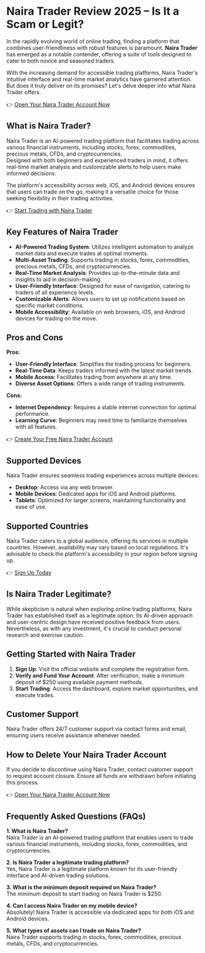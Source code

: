 
# Naira Trader Review 2025 – Is It a Scam or Legit?

In the rapidly evolving world of online trading, finding a platform that combines user-friendliness with robust features is paramount. **Naira Trader** has emerged as a notable contender, offering a suite of tools designed to cater to both novice and seasoned traders.

With the increasing demand for accessible trading platforms, Naira Trader's intuitive interface and real-time market analytics have garnered attention. But does it truly deliver on its promises? Let's delve deeper into what Naira Trader offers.

👉 [Open Your Naira Trader Account Now](https://tracking.affiltrack5681.com/aff_c?offer_id=175371&aff_id=9535&source=github)

## What is Naira Trader?

Naira Trader is an AI-powered trading platform that facilitates trading across various financial instruments, including stocks, forex, commodities, precious metals, CFDs, and cryptocurrencies.  
Designed with both beginners and experienced traders in mind, it offers real-time market analysis and customizable alerts to help users make informed decisions.

The platform's accessibility across web, iOS, and Android devices ensures that users can trade on the go, making it a versatile choice for those seeking flexibility in their trading activities.

👉 [Start Trading with Naira Trader](https://tracking.affiltrack5681.com/aff_c?offer_id=175371&aff_id=9535&source=github)

## Key Features of Naira Trader

- **AI-Powered Trading System**: Utilizes intelligent automation to analyze market data and execute trades at optimal moments.
- **Multi-Asset Trading**: Supports trading in stocks, forex, commodities, precious metals, CFDs, and cryptocurrencies.
- **Real-Time Market Analysis**: Provides up-to-the-minute data and insights to aid in decision-making.
- **User-Friendly Interface**: Designed for ease of navigation, catering to traders of all experience levels.
- **Customizable Alerts**: Allows users to set up notifications based on specific market conditions.
- **Mobile Accessibility**: Available on web browsers, iOS, and Android devices for trading on the move.

## Pros and Cons

**Pros:**

- **User-Friendly Interface**: Simplifies the trading process for beginners.
- **Real-Time Data**: Keeps traders informed with the latest market trends.
- **Mobile Access**: Facilitates trading from anywhere at any time.
- **Diverse Asset Options**: Offers a wide range of trading instruments.

**Cons:**

- **Internet Dependency**: Requires a stable internet connection for optimal performance.
- **Learning Curve**: Beginners may need time to familiarize themselves with all features.

👉 [Create Your Free Naira Trader Account](https://tracking.affiltrack5681.com/aff_c?offer_id=175371&aff_id=9535&source=github)

## Supported Devices

Naira Trader ensures seamless trading experiences across multiple devices:

- **Desktop**: Access via any web browser.
- **Mobile Devices**: Dedicated apps for iOS and Android platforms.
- **Tablets**: Optimized for larger screens, maintaining functionality and ease of use.

## Supported Countries

Naira Trader caters to a global audience, offering its services in multiple countries. However, availability may vary based on local regulations. It's advisable to check the platform's accessibility in your region before signing up.

👉 [Sign Up Today](https://tracking.affiltrack5681.com/aff_c?offer_id=175371&aff_id=9535&source=github)

## Is Naira Trader Legitimate?

While skepticism is natural when exploring online trading platforms, Naira Trader has established itself as a legitimate option. Its AI-driven approach and user-centric design have received positive feedback from users. Nevertheless, as with any investment, it's crucial to conduct personal research and exercise caution.

## Getting Started with Naira Trader

1. **Sign Up**: Visit the official website and complete the registration form.
2. **Verify and Fund Your Account**: After verification, make a minimum deposit of $250 using available payment methods.
3. **Start Trading**: Access the dashboard, explore market opportunities, and execute trades.

## Customer Support

Naira Trader offers 24/7 customer support via contact forms and email, ensuring users receive assistance whenever needed.

## How to Delete Your Naira Trader Account

If you decide to discontinue using Naira Trader, contact customer support to request account closure. Ensure all funds are withdrawn before initiating this process.

👉 [Open Your Naira Trader Account Now](https://tracking.affiltrack5681.com/aff_c?offer_id=175371&aff_id=9535&source=github)

## Frequently Asked Questions (FAQs)

**1. What is Naira Trader?**  
Naira Trader is an AI-powered trading platform that enables users to trade various financial instruments, including stocks, forex, commodities, and cryptocurrencies.

**2. Is Naira Trader a legitimate trading platform?**  
Yes, Naira Trader is a legitimate platform known for its user-friendly interface and AI-driven trading solutions.

**3. What is the minimum deposit required on Naira Trader?**  
The minimum deposit to start trading on Naira Trader is $250.

**4. Can I access Naira Trader on my mobile device?**  
Absolutely! Naira Trader is accessible via dedicated apps for both iOS and Android devices.

**5. What types of assets can I trade on Naira Trader?**  
Naira Trader supports trading in stocks, forex, commodities, precious metals, CFDs, and cryptocurrencies.
